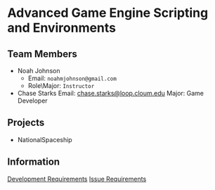 # Advanced Game Engine Scripting and Environments

## Team Members

- Noah Johnson
    - Email: `noahmjohnson@gmail.com`
    - Role\Major: `Instructor`
 - Chase Starks 
    Email: chase.starks@loop.cloum.edu
    Major: Game Developer 
## Projects
- NationalSpaceship <a href="https://github.com/IAMColumbia/NationalSpaceship.git"><i class="fa fa-git-square"></i></a>

## Information
<a href="development.md" title="Development">Development Requirements</a>
<a href="issue_requirements.md" title="Issue Requirements">Issue Requirements</a>
